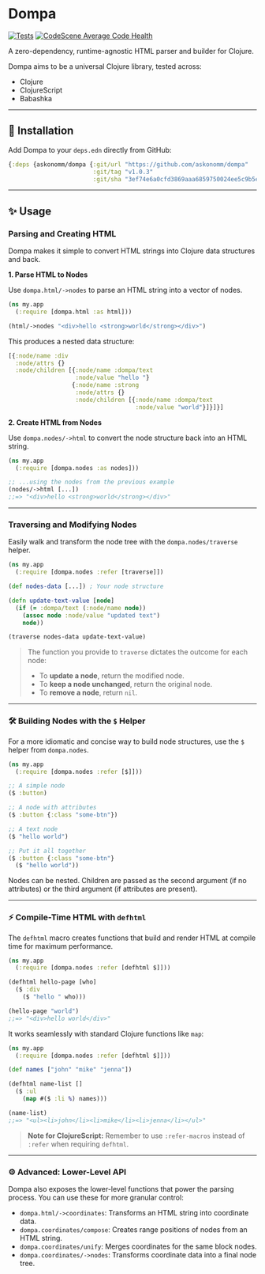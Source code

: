 # Dompa

[![Tests](https://github.com/askonomm/dompa/actions/workflows/tests.yml/badge.svg)](https://github.com/askonomm/dompa/actions/workflows/tests.yml)
[![CodeScene Average Code Health](https://codescene.io/projects/72504/status-badges/average-code-health)](https://codescene.io/projects/72504)

A zero-dependency, runtime-agnostic HTML parser and builder for Clojure.

Dompa aims to be a universal Clojure library, tested across:

  * Clojure
  * ClojureScript
  * Babashka

-----

## 🚀 Installation

Add Dompa to your `deps.edn` directly from GitHub:

```clojure
{:deps {askonomm/dompa {:git/url "https://github.com/askonomm/dompa"
                        :git/tag "v1.0.3"
                        :git/sha "3ef74e6a0cfd3869aaa6859750024ee5c9b5ea8a"}}}
```

-----

## ✨ Usage

### Parsing and Creating HTML

Dompa makes it simple to convert HTML strings into Clojure data structures and back.

**1. Parse HTML to Nodes**

Use `dompa.html/->nodes` to parse an HTML string into a vector of nodes.

```clojure
(ns my.app
  (:require [dompa.html :as html]))

(html/->nodes "<div>hello <strong>world</strong></div>")
```

This produces a nested data structure:

```clojure
[{:node/name :div
  :node/attrs {}
  :node/children [{:node/name :dompa/text
                   :node/value "hello "}
                  {:node/name :strong
                   :node/attrs {}
                   :node/children [{:node/name :dompa/text
                                    :node/value "world"}]}]}]
```

**2. Create HTML from Nodes**

Use `dompa.nodes/->html` to convert the node structure back into an HTML string.

```clojure
(ns my.app
  (:require [dompa.nodes :as nodes]))

;; ...using the nodes from the previous example
(nodes/->html [...])
;;=> "<div>hello <strong>world</strong></div>"
```

-----

### Traversing and Modifying Nodes

Easily walk and transform the node tree with the `dompa.nodes/traverse` helper.

```clojure
(ns my.app
  (:require [dompa.nodes :refer [traverse]])

(def nodes-data [...]) ; Your node structure

(defn update-text-value [node]
  (if (= :dompa/text (:node/name node))
    (assoc node :node/value "updated text")
    node))

(traverse nodes-data update-text-value)
```

> The function you provide to `traverse` dictates the outcome for each node:
>
>   * To **update a node**, return the modified node.
>   * To **keep a node unchanged**, return the original node.
>   * To **remove a node**, return `nil`.

-----

### 🛠️ Building Nodes with the `$` Helper

For a more idiomatic and concise way to build node structures, use the `$` helper from `dompa.nodes`.

```clojure
(ns my.app
  (:require [dompa.nodes :refer [$]]))

;; A simple node
($ :button)

;; A node with attributes
($ :button {:class "some-btn"})

;; A text node
($ "hello world")

;; Put it all together
($ :button {:class "some-btn"}
  ($ "hello world"))
```

Nodes can be nested. Children are passed as the second argument (if no attributes) or the third argument (if attributes are present).

-----

### ⚡️ Compile-Time HTML with `defhtml`

The `defhtml` macro creates functions that build and render HTML at compile time for maximum performance.

```clojure
(ns my.app
  (:require [dompa.nodes :refer [defhtml $]]))

(defhtml hello-page [who]
  ($ :div
    ($ "hello " who)))

(hello-page "world")
;;=> "<div>hello world</div>"
```

It works seamlessly with standard Clojure functions like `map`:

```clojure
(ns my.app
  (:require [dompa.nodes :refer [defhtml $]]))

(def names ["john" "mike" "jenna"])

(defhtml name-list []
  ($ :ul
    (map #($ :li %) names)))

(name-list)
;;=> "<ul><li>john</li><li>mike</li><li>jenna</li></ul>"
```

> **Note for ClojureScript:** Remember to use `:refer-macros` instead of `:refer` when requiring `defhtml`.

-----

### ⚙️ Advanced: Lower-Level API

Dompa also exposes the lower-level functions that power the parsing process. You can use these for more granular control:

  * `dompa.html/->coordinates`: Transforms an HTML string into coordinate data.
  * `dompa.coordinates/compose`: Creates range positions of nodes from an HTML string.
  * `dompa.coordinates/unify`: Merges coordinates for the same block nodes.
  * `dompa.coordinates/->nodes`: Transforms coordinate data into a final node tree.

